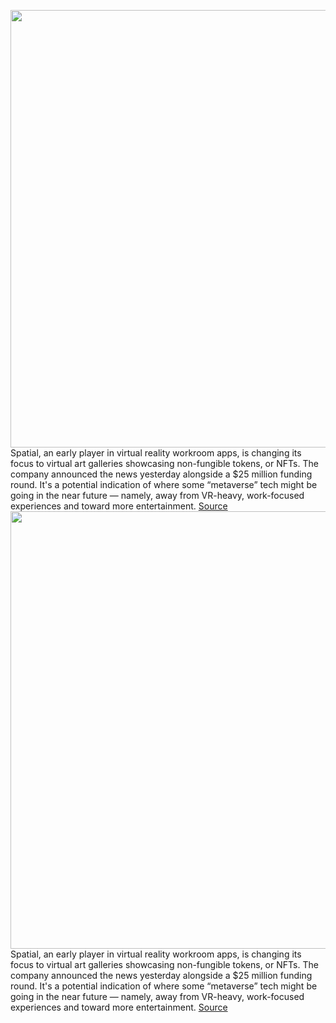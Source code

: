 <img src='https://cdn.vox-cdn.com/thumbor/7fWj2wsnzI90627GcVz2s708Ae0=/0x0:1920x1080/1200x800/filters:focal(807x387:1113x693)/cdn.vox-cdn.com/uploads/chorus_image/image/70278228/RVML7Los.0.png' width='700px' /><br/>
Spatial, an early player in virtual reality workroom apps, is changing its focus to virtual art galleries showcasing non-fungible tokens, or NFTs. The company announced the news yesterday alongside a $25 million funding round. It's a potential indication of where some “metaverse” tech might be going in the near future — namely, away from VR-heavy, work-focused experiences and toward more entertainment.
<a href='https://www.theverge.com/2021/12/15/22834652/spatial-vr-nft-virtual-world-galleries-pivot'> Source <a/><img src='https://cdn.vox-cdn.com/thumbor/7fWj2wsnzI90627GcVz2s708Ae0=/0x0:1920x1080/1200x800/filters:focal(807x387:1113x693)/cdn.vox-cdn.com/uploads/chorus_image/image/70278228/RVML7Los.0.png' width='700px' /><br/>
Spatial, an early player in virtual reality workroom apps, is changing its focus to virtual art galleries showcasing non-fungible tokens, or NFTs. The company announced the news yesterday alongside a $25 million funding round. It's a potential indication of where some “metaverse” tech might be going in the near future — namely, away from VR-heavy, work-focused experiences and toward more entertainment.
<a href='https://www.theverge.com/2021/12/15/22834652/spatial-vr-nft-virtual-world-galleries-pivot'> Source <a/>